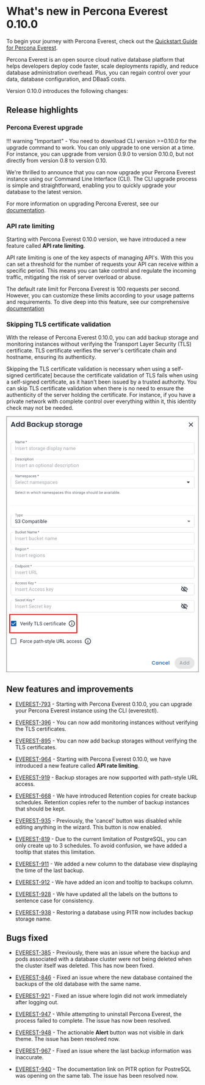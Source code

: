 # What's new in Percona Everest 0.10.0

To begin your journey with Percona Everest, check out the [Quickstart Guide for Percona Everest](../quickstart-guide/quick-install.md).

Percona Everest is an open source cloud native database platform that helps developers deploy code faster, scale deployments rapidly, and reduce database administration overhead. Plus, you can regain control over your data, database configuration, and DBaaS costs.

Version 0.10.0 introduces the following changes:


## Release highlights

### Percona Everest upgrade

!!! warning "Important"
     - You need to download CLI version >=0.10.0 for the upgrade command to work. You can only upgrade to one version at a time. For instance, you can upgrade from version 0.9.0 to version 0.10.0, but not directly from version 0.8 to version 0.10. 

We're thrilled to announce that you can now upgrade your Percona Everest instance using our Command Line Interface (CLI). The CLI upgrade process is simple and straightforward, enabling you to quickly upgrade your database to the latest version.

For more information on upgrading Percona Everest, see our [documentation](https://docs.percona.com/everest/upgrade_with_cli.html).


### API rate limiting

Starting with Percona Everest 0.10.0 version, we have introduced a new feature called **API rate limiting**. 

API rate limiting is one of the key aspects of managing API's. With this you can set a threshold for the number of requests your API can receive within a specific period. This means you can take control and regulate the incoming traffic, mitigating the risk of server overload or abuse. 

The default rate limit for Percona Everest is 100 requests per second. However, you can customize these limits according to your usage patterns and requirements. To dive deep into this feature, see our comprehensive [documentation](https://docs.percona.com/everest/use/API_rate_limit.html)


### Skipping TLS certificate validation

With the release of Percona Everest 0.10.0, you can add backup storage and monitoring instances without verifying the Transport Layer Security (TLS) certificate. TLS certificate verifies the server's certificate chain and hostname, ensuring its authenticity.


Skipping the TLS certificate validation is necessary when using a self-signed certificate] because the certificate validation of TLS fails when using a self-signed certificate, as it hasn't been issued by a trusted authority. You can skip TLS certificate validation when there is no need to ensure the authenticity of the server holding the certificate. For instance, if you have a private network with complete control over everything within it, this identity check may not be needed.

![!image](../images/create_backup_storage.png)


## New features and improvements

- [EVEREST-793](https://perconadev.atlassian.net/browse/EVEREST-793) - Starting with Percona Everest 0.10.0, you can upgrade your Percona Everest instance using the CLI (everestctl).

- [EVEREST-396](https://perconadev.atlassian.net/browse/EVEREST-396) - You can now add monitoring instances without verifying the TLS certificates. 

- [EVEREST-895](https://perconadev.atlassian.net/browse/EVEREST-895) - You can now add backup storages without verifying the TLS certificates.

- [EVEREST-964](https://perconadev.atlassian.net/browse/EVEREST-964) - Starting with Percona Everest 0.10.0, we have introduced a new feature called **API rate limiting**. 

- [EVEREST-919](https://perconadev.atlassian.net/browse/EVEREST-919) - Backup storages are now supported with path-style URL access.

- [EVEREST-668](https://perconadev.atlassian.net/browse/EVEREST-668) - We have introduced Retention copies for create backup schedules. Retention copies refer to the number of backup instances that should be kept.

- [EVEREST-935](https://perconadev.atlassian.net/browse/EVEREST-935) - Previously, the 'cancel' button was disabled while editing anything in the wizard. This button is now enabled.

- [EVEREST-819](https://perconadev.atlassian.net/browse/EVEREST-819) - Due to the current limitation of PostgreSQL, you can only create up to 3 schedules. To avoid confusion, we have added a tooltip that states this limitation.

- [EVEREST-911](https://perconadev.atlassian.net/browse/EVEREST-911) - We added a new column to the database view displaying the time of the last backup.

- [EVEREST-912](https://perconadev.atlassian.net/browse/EVEREST-912) - We have added an icon and tooltip to backups column.

- [EVEREST-928](https://perconadev.atlassian.net/browse/EVEREST-928) - We have updated all the labels on the buttons to sentence case for consistency.

- [EVEREST-938](https://perconadev.atlassian.net/browse/EVEREST-938) - Restoring a database using PITR now includes backup storage name.


## Bugs fixed

- [EVEREST-385](https://perconadev.atlassian.net/browse/EVEREST-385) - Previously, there was an issue where the backup and pods associated with a database cluster were not being deleted when the cluster itself was deleted. This has now been fixed.

- [EVEREST-846](https://perconadev.atlassian.net/browse/EVEREST-846) - Fixed an issue where the new database contained the backups of the old database with the same name.

- [EVEREST-921](https://perconadev.atlassian.net/browse/EVEREST-921) - Fixed an issue where login did not work immediately after logging out.

- [EVEREST-947](https://perconadev.atlassian.net/browse/EVEREST-947) - While attempting to uninstall Percona Everest, the process failed to complete. The issue has now been resolved.

- [EVEREST-948](https://perconadev.atlassian.net/browse/EVEREST-948) - The actionable **Alert** button was not visible in dark theme. The issue has been resolved now.

- [EVEREST-967](https://perconadev.atlassian.net/browse/EVEREST-967) - Fixed an issue where the last backup information was inaccurate.

- [EVEREST-940](https://perconadev.atlassian.net/browse/EVEREST-940) - The documentation link on PITR option for PostreSQL was opening on the same tab. The issue has been resolved now.

















